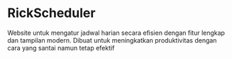 # RickScheduler
Website untuk mengatur jadwal harian secara efisien dengan fitur lengkap dan tampilan modern. Dibuat untuk meningkatkan produktivitas dengan cara yang santai namun tetap efektif
